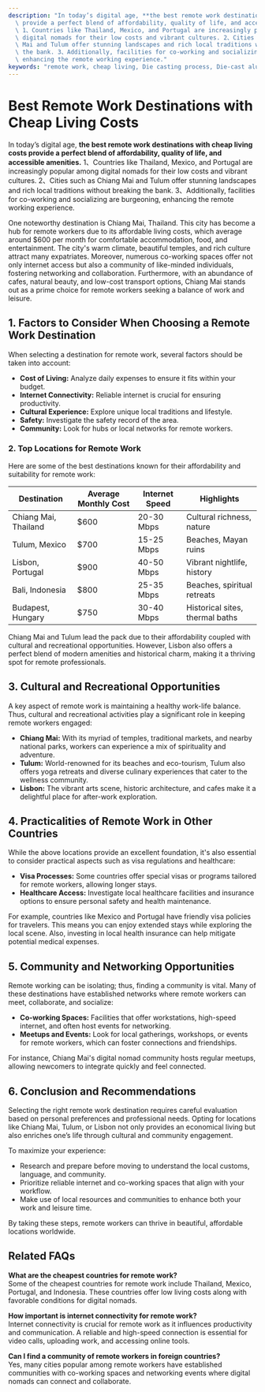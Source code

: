 ```yaml
---
description: "In today’s digital age, **the best remote work destinations with cheap living costs\
  \ provide a perfect blend of affordability, quality of life, and accessible amenities.**\
  \ 1、Countries like Thailand, Mexico, and Portugal are increasingly popular among\
  \ digital nomads for their low costs and vibrant cultures. 2、Cities such as Chiang\
  \ Mai and Tulum offer stunning landscapes and rich local traditions without breaking\
  \ the bank. 3、Additionally, facilities for co-working and socializing are burgeoning,\
  \ enhancing the remote working experience."
keywords: "remote work, cheap living, Die casting process, Die-cast aluminum"
---
```

# Best Remote Work Destinations with Cheap Living Costs

In today’s digital age, **the best remote work destinations with cheap living costs provide a perfect blend of affordability, quality of life, and accessible amenities.** 1、Countries like Thailand, Mexico, and Portugal are increasingly popular among digital nomads for their low costs and vibrant cultures. 2、Cities such as Chiang Mai and Tulum offer stunning landscapes and rich local traditions without breaking the bank. 3、Additionally, facilities for co-working and socializing are burgeoning, enhancing the remote working experience.

One noteworthy destination is Chiang Mai, Thailand. This city has become a hub for remote workers due to its affordable living costs, which average around $600 per month for comfortable accommodation, food, and entertainment. The city's warm climate, beautiful temples, and rich culture attract many expatriates. Moreover, numerous co-working spaces offer not only internet access but also a community of like-minded individuals, fostering networking and collaboration. Furthermore, with an abundance of cafes, natural beauty, and low-cost transport options, Chiang Mai stands out as a prime choice for remote workers seeking a balance of work and leisure.

## **1. Factors to Consider When Choosing a Remote Work Destination**

When selecting a destination for remote work, several factors should be taken into account:

- **Cost of Living:** Analyze daily expenses to ensure it fits within your budget.
- **Internet Connectivity:** Reliable internet is crucial for ensuring productivity.
- **Cultural Experience:** Explore unique local traditions and lifestyle.
- **Safety:** Investigate the safety record of the area.
- **Community:** Look for hubs or local networks for remote workers.

### **2. Top Locations for Remote Work**

Here are some of the best destinations known for their affordability and suitability for remote work:

| Destination      | Average Monthly Cost | Internet Speed | Highlights                      |
|------------------|---------------------|----------------|----------------------------------|
| Chiang Mai, Thailand | $600                | 20-30 Mbps     | Cultural richness, nature       |
| Tulum, Mexico     | $700                | 15-25 Mbps     | Beaches, Mayan ruins            |
| Lisbon, Portugal  | $900                | 40-50 Mbps     | Vibrant nightlife, history      |
| Bali, Indonesia   | $800                | 25-35 Mbps     | Beaches, spiritual retreats      |
| Budapest, Hungary | $750                | 30-40 Mbps     | Historical sites, thermal baths |

Chiang Mai and Tulum lead the pack due to their affordability coupled with cultural and recreational opportunities. However, Lisbon also offers a perfect blend of modern amenities and historical charm, making it a thriving spot for remote professionals.

## **3. Cultural and Recreational Opportunities**

A key aspect of remote work is maintaining a healthy work-life balance. Thus, cultural and recreational activities play a significant role in keeping remote workers engaged:

- **Chiang Mai:** With its myriad of temples, traditional markets, and nearby national parks, workers can experience a mix of spirituality and adventure.
- **Tulum:** World-renowned for its beaches and eco-tourism, Tulum also offers yoga retreats and diverse culinary experiences that cater to the wellness community.
- **Lisbon:** The vibrant arts scene, historic architecture, and cafes make it a delightful place for after-work exploration.

## **4. Practicalities of Remote Work in Other Countries**

While the above locations provide an excellent foundation, it's also essential to consider practical aspects such as visa regulations and healthcare:

- **Visa Processes:** Some countries offer special visas or programs tailored for remote workers, allowing longer stays.
- **Healthcare Access:** Investigate local healthcare facilities and insurance options to ensure personal safety and health maintenance.

For example, countries like Mexico and Portugal have friendly visa policies for travelers. This means you can enjoy extended stays while exploring the local scene. Also, investing in local health insurance can help mitigate potential medical expenses.

## **5. Community and Networking Opportunities**

Remote working can be isolating; thus, finding a community is vital. Many of these destinations have established networks where remote workers can meet, collaborate, and socialize:

- **Co-working Spaces:** Facilities that offer workstations, high-speed internet, and often host events for networking. 
- **Meetups and Events:** Look for local gatherings, workshops, or events for remote workers, which can foster connections and friendships.

For instance, Chiang Mai's digital nomad community hosts regular meetups, allowing newcomers to integrate quickly and feel connected.

## **6. Conclusion and Recommendations**

Selecting the right remote work destination requires careful evaluation based on personal preferences and professional needs. Opting for locations like Chiang Mai, Tulum, or Lisbon not only provides an economical living but also enriches one’s life through cultural and community engagement. 

To maximize your experience:

- Research and prepare before moving to understand the local customs, language, and community.
- Prioritize reliable internet and co-working spaces that align with your workflow.
- Make use of local resources and communities to enhance both your work and leisure time.

By taking these steps, remote workers can thrive in beautiful, affordable locations worldwide.

## Related FAQs

**What are the cheapest countries for remote work?**  
Some of the cheapest countries for remote work include Thailand, Mexico, Portugal, and Indonesia. These countries offer low living costs along with favorable conditions for digital nomads.

**How important is internet connectivity for remote work?**  
Internet connectivity is crucial for remote work as it influences productivity and communication. A reliable and high-speed connection is essential for video calls, uploading work, and accessing online tools.

**Can I find a community of remote workers in foreign countries?**  
Yes, many cities popular among remote workers have established communities with co-working spaces and networking events where digital nomads can connect and collaborate.
